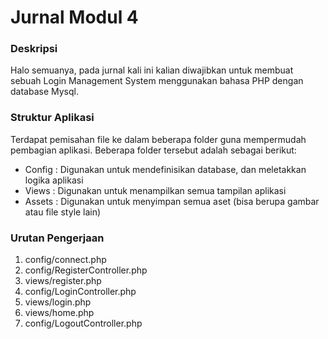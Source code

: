 # Jurnal Modul 4

### Deskripsi

Halo semuanya, pada jurnal kali ini kalian diwajibkan untuk membuat sebuah Login Management System menggunakan bahasa PHP dengan database Mysql.

### Struktur Aplikasi

Terdapat pemisahan file ke dalam beberapa folder guna mempermudah pembagian aplikasi. Beberapa folder tersebut adalah sebagai berikut:
- Config : Digunakan untuk mendefinisikan database, dan meletakkan logika aplikasi
- Views  : Digunakan untuk menampilkan semua tampilan aplikasi
- Assets : Digunakan untuk menyimpan semua aset (bisa berupa gambar atau file style lain)

### Urutan Pengerjaan

1. config/connect.php
2. config/RegisterController.php
3. views/register.php
4. config/LoginController.php
5. views/login.php
6. views/home.php
7. config/LogoutController.php

